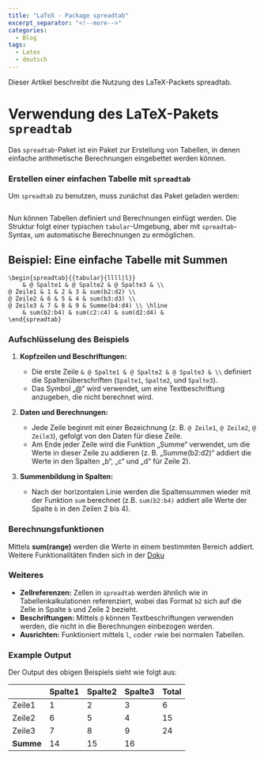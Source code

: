 ```yaml
---
title: "LaTeX - Package spreadtab"
excerpt_separator: "<!--more-->"
categories:
  - Blog
tags:
  - Latex
  - deutsch
---
```


Dieser Artikel beschreibt die Nutzung des LaTeX-Packets spreadtab. <!--more-->

# Verwendung des LaTeX-Pakets `spreadtab`

Das `spreadtab`-Paket ist ein Paket zur Erstellung von Tabellen, in denen einfache arithmetische Berechnungen eingebettet werden können. 

### Erstellen einer einfachen Tabelle mit `spreadtab`

Um `spreadtab` zu benutzen, muss zunächst das Paket geladen werden:

```

```

Nun können Tabellen definiert und Berechnungen einfügt werden. Die Struktur folgt einer typischen `tabular`-Umgebung, aber mit `spreadtab`-Syntax, um automatische Berechnungen zu ermöglichen.

## Beispiel: Eine einfache Tabelle mit Summen

```
\begin{spreadtab}{{tabular}{llll|l}}
    & @ Spalte1 & @ Spalte2 & @ Spalte3 & \\
@ Zeile1 & 1 & 2 & 3 & sum(b2:d2) \\
@ Zeile2 & 6 & 5 & 4 & sum(b3:d3) \\
@ Zeile3 & 7 & 8 & 9 & Summe(b4:d4) \\ \hline
    & sum(b2:b4) & sum(c2:c4) & sum(d2:d4) &
\end{spreadtab}
```

### Aufschlüsselung des Beispiels

1. **Kopfzeilen und Beschriftungen:**
    - Die erste Zeile `& @ Spalte1 & @ Spalte2 & @ Spalte3 & \\` definiert die Spaltenüberschriften (`Spalte1`, `Spalte2`, und `Spalte3`).
    - Das Symbol „@“ wird verwendet, um eine Textbeschriftung anzugeben, die nicht berechnet wird.

2. **Daten und Berechnungen:**
    - Jede Zeile beginnt mit einer Bezeichnung (z. B. `@ Zeile1`, `@ Zeile2`, `@ Zeile3`), gefolgt von den Daten für diese Zeile.
    - Am Ende jeder Zeile wird die Funktion „Summe“ verwendet, um die Werte in dieser Zeile zu addieren (z. B. „Summe(b2:d2)“ addiert die Werte in den Spalten „b“, „c“ und „d“ für Zeile 2).

3. **Summenbildung in Spalten:**
    - Nach der horizontalen Linie werden die Spaltensummen wieder mit der Funktion `sum` berechnet (z.B. `sum(b2:b4)` addiert alle Werte der Spalte `b` in den Zeilen 2 bis 4).

### Berechnungsfunktionen

Mittels **sum(range)** werden die Werte in einem bestimmten Bereich addiert. Weitere Funktionalitäten finden sich in der [Doku](https://ftp.rrzn.uni-hannover.de/pub/mirror/tex-archive/macros/latex/contrib/spreadtab/spreadtab-en.pdf)

### Weiteres

- **Zellreferenzen:** Zellen in `spreadtab` werden ähnlich wie in Tabellenkalkulationen referenziert, wobei das Format `b2` sich auf die Zelle in Spalte `b` und Zeile 2 bezieht.
- **Beschriftungen:** Mittels `@` können Textbeschriftungen verwenden werden, die nicht in die Berechnungen einbezogen werden.
- **Ausrichten:** Funktioniert mittels `l`, `c`oder `r`wie bei normalen Tabellen.

### Example Output

Der Output des obigen Beispiels sieht wie folgt aus:

|        | Spalte1 | Spalte2 | Spalte3 | Total |
|--------|-----|-----|-----|-------|
| Zeile1  |  1  |  2  | 3  | 6    |
| Zeile2 |  6 |  5  | 4 | 15    |
| Zeile3  | 7  | 8  | 9  | 24    |
| **Summe**| 14  | 15  | 16  |       |
